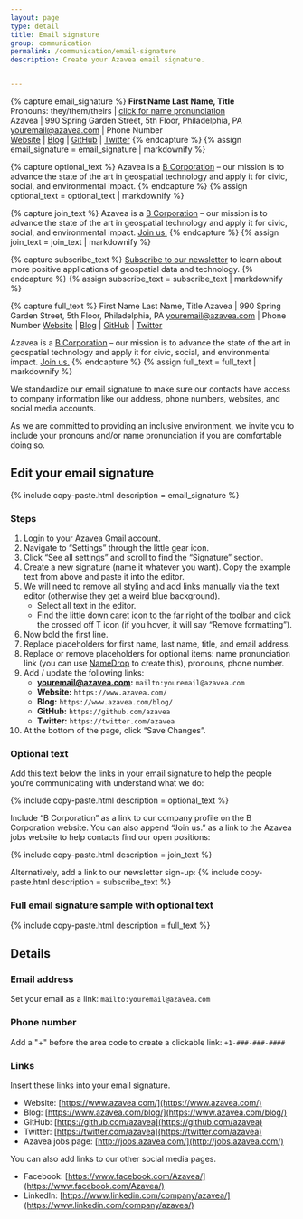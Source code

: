 ```yaml
---
layout: page
type: detail
title: Email signature
group: communication
permalink: /communication/email-signature
description: Create your Azavea email signature.


---
```


<!-- Copy/Paste Variables -->

<!-- Email Signature alone -->
{% capture email_signature %}
  **First Name Last Name, Title** <br />
  Pronouns: they/them/theirs | [click for name pronunciation](https://namedrop.io/)  <br />
  Azavea | 990 Spring Garden Street, 5th Floor, Philadelphia, PA  <br />
  [youremail@azavea.com](mailto:youremail@azavea.com) | Phone Number  <br />
  [Website](https://www.azavea.com/) | [Blog](https://www.azavea.com/blog/) | [GitHub](https://github.com/azavea) | [Twitter](https://twitter.com/azavea)
{% endcapture %}
{% assign email_signature = email_signature | markdownify %}

<!-- Optional mission statement text -->
{% capture optional_text %}
  Azavea is a [B Corporation](http://www.bcorporation.net/community/azavea) – our mission is to advance the state of the art in geospatial technology and apply it for civic, social, and environmental impact.
{% endcapture %}
{% assign optional_text = optional_text | markdownify %}

<!-- Join us text -->
{% capture join_text %}
  Azavea is a [B Corporation](http://www.bcorporation.net/community/azavea) – our mission is to advance the state of the art in geospatial technology and apply it for civic, social, and environmental impact. [Join us.](http://jobs.azavea.com/)
{% endcapture %}
{% assign join_text = join_text | markdownify %}

<!-- Subscribe to newsletter text -->
{% capture subscribe_text %}
  [Subscribe to our newsletter](https://www.azavea.com/newsletter) to learn about more positive applications of geospatial data and technology.
{% endcapture %}
{% assign subscribe_text = subscribe_text | markdownify %}

<!-- Full email signature text -->
{% capture full_text %}
  First Name Last Name, Title
  Azavea &#124; 990 Spring Garden Street, 5th Floor, Philadelphia, PA
  [youremail@azavea.com](mailto:youremail@azavea.com) &#124; Phone Number
  [Website](https://www.azavea.com/) &#124; [Blog](https://www.azavea.com/blog/) &#124; [GitHub](https://github.com/azavea) &#124; [Twitter](https://twitter.com/azavea)

  Azavea is a [B Corporation](http://www.bcorporation.net/community/azavea) – our mission is to advance the state of the art in geospatial technology and apply it for civic, social, and environmental impact. [Join us.](http://jobs.azavea.com/)
{% endcapture %}
{% assign full_text = full_text | markdownify %}

<!-- End Copy/Paste Variables -->



We standardize our email signature to make sure our contacts have access to company information like our address, phone numbers, websites, and social media accounts.

As we are committed to providing an inclusive environment, we invite you to include your pronouns and/or name pronunciation if you are comfortable doing so.

## Edit your email signature

{% include copy-paste.html
  description = email_signature
%}

### Steps
1. Login to your Azavea Gmail account.
2. Navigate to “Settings” through the little gear icon.
3. Click “See all settings” and scroll to find the “Signature” section.
4. Create a new signature (name it whatever you want). Copy the example text from above and paste it into the editor.
5. We will need to remove all styling and add links manually via the text editor (otherwise they get a weird blue background).
    - Select all text in the editor.
    - Find the little down caret icon to the far right of the toolbar and click the crossed off T icon (if you hover, it will say “Remove formatting”).
5. Now bold the first line.
6. Replace placeholders for first name, last name, title, and email address.
7. Replace or remove placeholders for optional items: name pronunciation link (you can use [NameDrop](https://namedrop.io/) to create this), pronouns, phone number.
8. Add / update the following links:
    - **youremail@azavea.com:** `mailto:youremail@azavea.com`
    - **Website:** `https://www.azavea.com/`
    - **Blog:** `https://www.azavea.com/blog/`
    - **GitHub:** `https://github.com/azavea`
    - **Twitter:** `https://twitter.com/azavea`
9. At the bottom of the page, click “Save Changes”.

### Optional text
Add this text below the links in your email signature to help the people you’re communicating with understand what we do:

{% include copy-paste.html
  description = optional_text
%}

Include “B Corporation” as a link to our company profile on the B Corporation website. You can also append “Join us.” as a link to the Azavea jobs website to help contacts find our open positions:

{% include copy-paste.html
  description = join_text
%}

Alternatively, add a link to our newsletter sign-up:
{% include copy-paste.html
  description = subscribe_text
%}

### Full email signature sample with optional text
{% include copy-paste.html
  description = full_text
%}

## Details
### Email address
Set your email as a link: `mailto:youremail@azavea.com`

### Phone number
Add a "+" before the area code to create a clickable link: `+1-###-###-####`

### Links
Insert these links into your email signature.

- Website: [https://www.azavea.com/](https://www.azavea.com/)
- Blog: [https://www.azavea.com/blog/](https://www.azavea.com/blog/)
- GitHub: [https://github.com/azavea](https://github.com/azavea)
- Twitter: [https://twitter.com/azavea](https://twitter.com/azavea)
- Azavea jobs page: [http://jobs.azavea.com/](http://jobs.azavea.com/)

You can also add links to our other social media pages.

- Facebook: [https://www.facebook.com/Azavea/](https://www.facebook.com/Azavea/)
- LinkedIn: [https://www.linkedin.com/company/azavea/](https://www.linkedin.com/company/azavea/)
